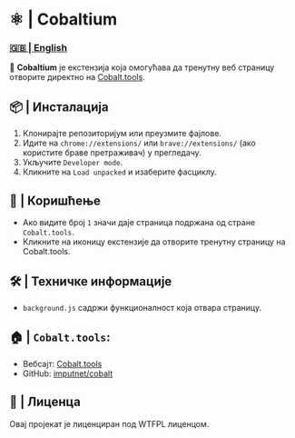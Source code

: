 # ⚛️ | Cobaltium

### [🇬🇧 | English](README-en.md)

🔗 **Cobaltium** је екстензија која омогућава да тренутну веб страницу отворите директно на [Cobalt.tools](https://cobalt.tools).

## 📦 | Инсталација
1. Клонирајте репозиторијум или преузмите фајлове.
2. Идите на `chrome://extensions/` или `brave://extensions/` (ако користите браве претраживач) у прегледачу.
3. Укључите `Developer mode`.
4. Кликните на `Load unpacked` и изаберите фасциклу.

## 🚀 | Коришћење
- Ако видите број `1` значи даје страница подржана од стране `Cobalt.tools`.
- Кликните на иконицу екстензије да отворите тренутну страницу на Cobalt.tools.

## 🛠️ | Техничке информације
- `background.js` садржи функционалност која отвара страницу.

## 🏠 | ``Cobalt.tools``:

- Вебсајт: [Cobalt.tools](https://cobalt.tools/)
- GitHub: [imputnet/cobalt](https://github.com/imputnet/cobalt)

## 📜 | Лиценца
Овај пројекат је лиценциран под WTFPL лиценцом.
